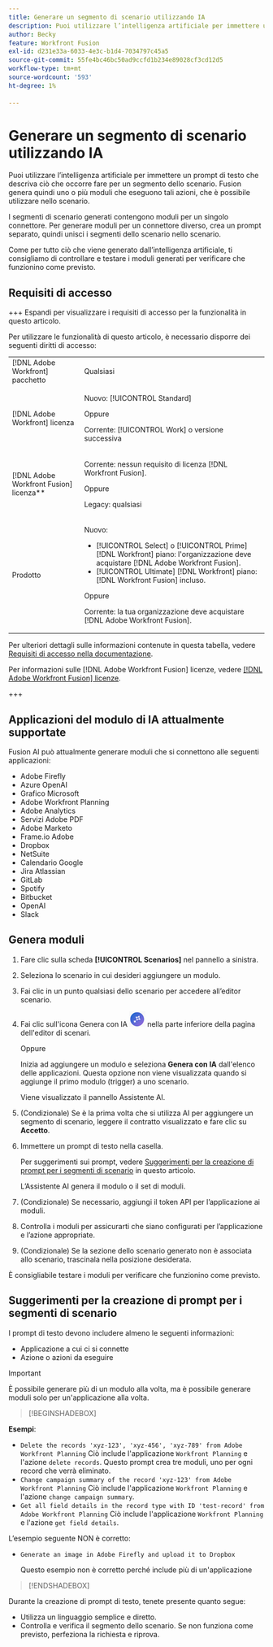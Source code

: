 ```yaml
---
title: Generare un segmento di scenario utilizzando IA
description: Puoi utilizzare l’intelligenza artificiale per immettere un prompt di testo che descriva ciò che occorre fare per un segmento dello scenario. Fusion genera quindi uno o più moduli che eseguono tali azioni, che è possibile utilizzare nello scenario.
author: Becky
feature: Workfront Fusion
exl-id: d231e33a-6033-4e3c-b1d4-7034797c45a5
source-git-commit: 55fe4bc46bc50ad9ccfd1b234e89028cf3cd12d5
workflow-type: tm+mt
source-wordcount: '593'
ht-degree: 1%

---
```


# Generare un segmento di scenario utilizzando IA

<!--DO NOT DELETE - linked through CSH-->

<!--Check if this is in GA before repo goes live. If not, hide this article.-->

<!--Check if they need to have signed the rider and stuff-->

Puoi utilizzare l’intelligenza artificiale per immettere un prompt di testo che descriva ciò che occorre fare per un segmento dello scenario. Fusion genera quindi uno o più moduli che eseguono tali azioni, che è possibile utilizzare nello scenario.

I segmenti di scenario generati contengono moduli per un singolo connettore. Per generare moduli per un connettore diverso, crea un prompt separato, quindi unisci i segmenti dello scenario nello scenario.

Come per tutto ciò che viene generato dall’intelligenza artificiale, ti consigliamo di controllare e testare i moduli generati per verificare che funzionino come previsto.

## Requisiti di accesso

+++ Espandi per visualizzare i requisiti di accesso per la funzionalità in questo articolo.

Per utilizzare le funzionalità di questo articolo, è necessario disporre dei seguenti diritti di accesso:

<table style="table-layout:auto">
 <col> 
 <col> 
 <tbody> 
  <tr> 
   <td role="rowheader">[!DNL Adobe Workfront] pacchetto</td> 
   <td> <p>Qualsiasi</p> </td> 
  </tr> 
  <tr data-mc-conditions=""> 
   <td role="rowheader">[!DNL Adobe Workfront] licenza</td> 
   <td> <p>Nuovo: [!UICONTROL Standard]</p><p>Oppure</p><p>Corrente: [!UICONTROL Work] o versione successiva</p> </td> 
  </tr> 
  <tr> 
   <td role="rowheader">[!DNL Adobe Workfront Fusion] licenza**</td> 
   <td>
   <p>Corrente: nessun requisito di licenza [!DNL Workfront Fusion].</p>
   <p>Oppure</p>
   <p>Legacy: qualsiasi </p>
   </td> 
  </tr> 
  <tr> 
   <td role="rowheader">Prodotto</td> 
   <td>
   <p>Nuovo:</p> <ul><li>[!UICONTROL Select] o [!UICONTROL Prime] [!DNL Workfront] piano: l'organizzazione deve acquistare [!DNL Adobe Workfront Fusion].</li><li>[!UICONTROL Ultimate] [!DNL Workfront] piano: [!DNL Workfront Fusion] incluso.</li></ul>
   <p>Oppure</p>
   <p>Corrente: la tua organizzazione deve acquistare [!DNL Adobe Workfront Fusion].</p>
   </td> 
  </tr>
 </tbody> 
</table>

Per ulteriori dettagli sulle informazioni contenute in questa tabella, vedere [Requisiti di accesso nella documentazione](/help/workfront-fusion/references/licenses-and-roles/access-level-requirements-in-documentation.md).

Per informazioni sulle [!DNL Adobe Workfront Fusion] licenze, vedere [[!DNL Adobe Workfront Fusion] licenze](/help/workfront-fusion/set-up-and-manage-workfront-fusion/licensing-operations-overview/license-automation-vs-integration.md).

+++

## Applicazioni del modulo di IA attualmente supportate

Fusion AI può attualmente generare moduli che si connettono alle seguenti applicazioni:

* Adobe Firefly
* Azure OpenAI
* Grafico Microsoft
* Adobe Workfront Planning
* Adobe Analytics
* Servizi Adobe PDF
* Adobe Marketo
* Frame.io Adobe
* Dropbox
* NetSuite
* Calendario Google
* Jira Atlassian
* GitLab
* Spotify
* Bitbucket
* OpenAI
* Slack

## Genera moduli

1. Fare clic sulla scheda **[!UICONTROL Scenarios]** nel pannello a sinistra.
1. Seleziona lo scenario in cui desideri aggiungere un modulo.
1. Fai clic in un punto qualsiasi dello scenario per accedere all’editor scenario.
1. Fai clic sull&#39;icona Genera con IA ![Genera con IA](assets/generate-with-ai-icon-beta.png) nella parte inferiore della pagina dell&#39;editor di scenari.

   Oppure

   Inizia ad aggiungere un modulo e seleziona **Genera con IA** dall&#39;elenco delle applicazioni. Questa opzione non viene visualizzata quando si aggiunge il primo modulo (trigger) a uno scenario.

   Viene visualizzato il pannello Assistente AI.
1. (Condizionale) Se è la prima volta che si utilizza AI per aggiungere un segmento di scenario, leggere il contratto visualizzato e fare clic su **Accetto**.
1. Immettere un prompt di testo nella casella.

   Per suggerimenti sui prompt, vedere [Suggerimenti per la creazione di prompt per i segmenti di scenario](#tips-for-creating-prompts-for-scenario-segments) in questo articolo.

   L’Assistente AI genera il modulo o il set di moduli.
1. (Condizionale) Se necessario, aggiungi il token API per l’applicazione ai moduli.
1. Controlla i moduli per assicurarti che siano configurati per l’applicazione e l’azione appropriate.
1. (Condizionale) Se la sezione dello scenario generato non è associata allo scenario, trascinala nella posizione desiderata.

È consigliabile testare i moduli per verificare che funzionino come previsto.

## Suggerimenti per la creazione di prompt per i segmenti di scenario

I prompt di testo devono includere almeno le seguenti informazioni:

* Applicazione a cui ci si connette
* Azione o azioni da eseguire

>[!IMPORTANT]
>
>È possibile generare più di un modulo alla volta, ma è possibile generare moduli solo per un&#39;applicazione alla volta.

>[!BEGINSHADEBOX]

**Esempi**:

* `Delete the records 'xyz-123', 'xyz-456', 'xyz-789' from Adobe Workfront Planning`
Ciò include l&#39;applicazione `Workfront Planning` e l&#39;azione `delete records`. Questo prompt crea tre moduli, uno per ogni record che verrà eliminato.
* `Change campaign summary of the record 'xyz-123' from Adobe Workfront Planning`
Ciò include l&#39;applicazione `Workfront Planning` e l&#39;azione `change campaign summary`.
* `Get all field details in the record type with ID 'test-record' from Adobe Workfront Planning`
Ciò include l&#39;applicazione `Workfront Planning` e l&#39;azione `get field details`.

L’esempio seguente NON è corretto:

* `Generate an image in Adobe Firefly and upload it to Dropbox`

  Questo esempio non è corretto perché include più di un&#39;applicazione

>[!ENDSHADEBOX]

Durante la creazione di prompt di testo, tenete presente quanto segue:

* Utilizza un linguaggio semplice e diretto.
* Controlla e verifica il segmento dello scenario. Se non funziona come previsto, perfeziona la richiesta e riprova.
